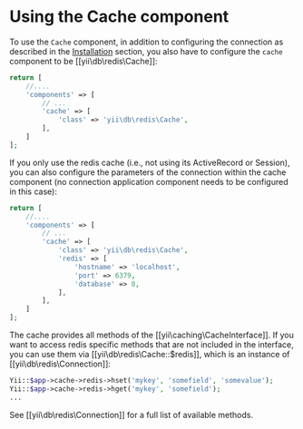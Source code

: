 Using the Cache component
=========================

To use the `Cache` component, in addition to configuring the connection as described in the [Installation](installation.md) section,
you also have to configure the `cache` component to be [[yii\db\redis\Cache]]:

```php
return [
    //....
    'components' => [
        // ...
        'cache' => [
            'class' => 'yii\db\redis\Cache',
        ],
    ]
];
```

If you only use the redis cache (i.e., not using its ActiveRecord or Session), you can also configure the parameters of the connection within the
cache component (no connection application component needs to be configured in this case):

```php
return [
    //....
    'components' => [
        // ...
        'cache' => [
            'class' => 'yii\db\redis\Cache',
            'redis' => [
                'hostname' => 'localhost',
                'port' => 6379,
                'database' => 0,
            ],
        ],
    ]
];
```

The cache provides all methods of the [[yii\caching\CacheInterface]]. If you want to access redis specific methods that are not
included in the interface, you can use them via [[yii\db\redis\Cache::$redis]], which is an instance of [[yii\db\redis\Connection]]:

```php
Yii::$app->cache->redis->hset('mykey', 'somefield', 'somevalue');
Yii::$app->cache->redis->hget('mykey', 'somefield');
...
```

See [[yii\db\redis\Connection]] for a full list of available methods.
